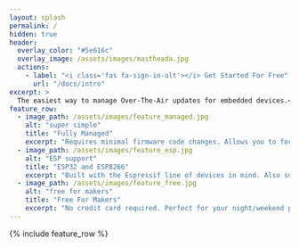 ```yaml
---
layout: splash
permalink: /
hidden: true
header:
  overlay_color: "#5e616c"
  overlay_image: /assets/images/mastheada.jpg
  actions:
    - label: "<i class='fas fa-sign-in-alt'></i> Get Started For Free"
      url: "/docs/intro"
excerpt: >
  The easiest way to manage Over-The-Air updates for embedded devices.<br />
feature_row:
  - image_path: /assets/images/feature_managed.jpg
    alt: "super simple"
    title: "Fully Managed"
    excerpt: "Requires minimal firmware code changes. Allows you to focus on writing firmware instead of how to deliver it."
  - image_path: /assets/images/feature_esp.jpg
    alt: "ESP support"
    title: "ESP32 and ESP8266"
    excerpt: "Built with the Espressif line of devices in mind. Also supports the ESP Arduino Core library out of the box."
  - image_path: /assets/images/feature_free.jpg
    alt: "free for makers"
    title: "Free For Makers"
    excerpt: "No credit card required. Perfect for your night/weekend projects or to get your own product idea started."  
---
```


{% include feature_row %}
